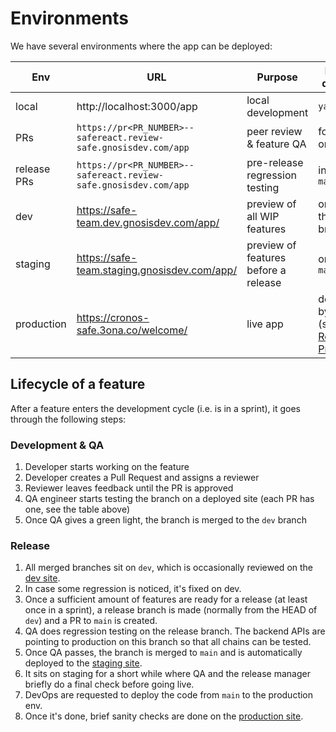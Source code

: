 # Environments

We have several environments where the app can be deployed:


|Env|URL|Purpose|How it's deployed|Backend env|
|---|---|---|---|---|
|local|http://localhost:3000/app|local development|`yarn start`|staging|
|PRs   |`https://pr<PR_NUMBER>--safereact.review-safe.gnosisdev.com/app`|peer review & feature QA|for all PRs on push|staging|
|release PRs|`https://pr<PR_NUMBER>--safereact.review-safe.gnosisdev.com/app`|pre-release regression testing|in PRs to `main`|**production** (sic!)|
|dev  |https://safe-team.dev.gnosisdev.com/app/|preview of all WIP features|on push to the `dev` branch|staging|
|staging|https://safe-team.staging.gnosisdev.com/app/|preview of features before a release|on push to `main`|staging|
|production|https://cronos-safe.3ona.co/welcome/|live app|deployed by DevOps (see the [Release Procedure](https://github.com/safe-global/safe-react/blob/ee39ef932d58e67db96756577814c1bfaf396d75/docs/release-procedure.md))|**production**|

## Lifecycle of a feature

After a feature enters the development cycle (i.e. is in a sprint), it goes through the following steps:

### Development & QA
1. Developer starts working on the feature
2. Developer creates a Pull Request and assigns a reviewer
3. Reviewer leaves feedback until the PR is approved
4. QA engineer starts testing the branch on a deployed site (each PR has one, see the table above)
5. Once QA gives a green light, the branch is merged to the `dev` branch

### Release
1. All merged branches sit on `dev`, which is occasionally reviewed on the [dev site](https://safe-team.dev.gnosisdev.com/app/).
2. In case some regression is noticed, it's fixed on dev.
3. Once a sufficient amount of features are ready for a release (at least once in a sprint), a release branch is made (normally from the HEAD of `dev`) and a PR to `main` is created.
4. QA does regression testing on the release branch. The backend APIs are pointing to production on this branch so that all chains can be tested.
5. Once QA passes, the branch is merged to `main` and is automatically deployed to the [staging site](https://safe-team.staging.gnosisdev.com/app/).
6. It sits on staging for a short while where QA and the release manager briefly do a final check before going live.
7. DevOps are requested to deploy the code from `main` to the production env.
8. Once it's done, brief sanity checks are done on the [production site](https://cronos-safe.3ona.co/welcome/).
